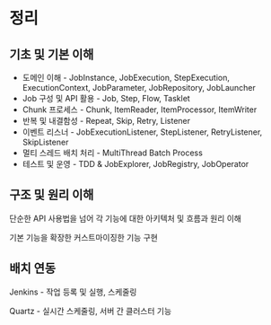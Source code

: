 # 정리

## 기초 및 기본 이해

* 도메인 이해 - JobInstance, JobExecution, StepExecution, ExecutionContext, JobParameter, JobRepository, JobLauncher
* Job 구성 및 API 활용 - Job, Step, Flow, Tasklet
* Chunk 프로세스 - Chunk, ItemReader, ItemProcessor, ItemWriter
* 반복 및 내결함성 - Repeat, Skip, Retry, Listener
* 이벤트 리스너 - JobExecutionListener, StepListener, RetryListener, SkipListener
* 멀티 스레드 배치 처리 - MultiThread Batch Process
* 테스트 및 운영 - TDD & JobExplorer, JobRegistry, JobOperator

## 구조 및 원리 이해

단순한 API 사용법을 넘어 각 기능에 대한 아키텍처 및 흐름과 원리 이해

기본 기능을 확장한 커스트마이징한 기능 구현

## 배치 연동

Jenkins - 작업 등록 및 실행, 스케줄링

Quartz - 실시간 스케줄링, 서버 간 클러스터 기능